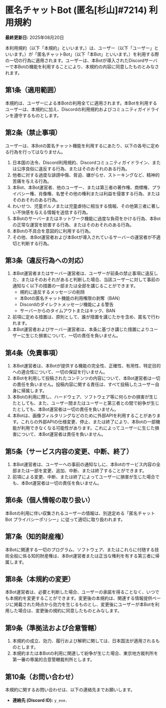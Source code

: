 # 匿名チャットBot (匿名[杉山]#7214) 利用規約

**最終更新日:** 2025年08月20日

本利用規約（以下「本規約」といいます。）は、ユーザー（以下「ユーザー」といいます。）が「匿名チャットBot」（以下「本Bot」といいます。）を利用する際の一切の行為に適用されます。ユーザーは、本Botが導入されたDiscordサーバーで本Botの機能を利用することにより、本規約の内容に同意したものとみなされます。

## 第1条（適用範囲）
本規約は、ユーザーによる本Botの利用全てに適用されます。本Botを利用するユーザーは、本規約に加え、Discordの利用規約およびコミュニティガイドラインを遵守するものとします。

## 第2条（禁止事項）
ユーザーは、本Botの匿名チャット機能を利用するにあたり、以下の各号に定める行為を行ってはなりません。

1.  日本国の法令、Discord利用規約、Discordコミュニティガイドライン、または公序良俗に違反する行為、またはそのおそれのある行為。
2.  他者に対する過度な誹謗中傷、脅迫、嫌がらせ、ストーキングなど、精神的苦痛を与える行為。
3.  本Bot、本Bot運営者、他のユーザー、または第三者の著作権、商標権、プライバシー権、肖像権、名誉その他の権利または利益を侵害する行為、またはそのおそれのある行為。
4.  わいせつ、児童ポルノまたは児童虐待に相当する情報、その他第三者に著しい不快感を与える情報を送信する行為。
5.  本Botのサーバーまたはネットワーク機能に過度な負荷をかける行為、本Botの正常な運営を妨害する行為、またはそのおそれのある行為。
6.  本Botの不具合を意図的に利用する行為。
7.  その他、本Bot運営者および本Botが導入されているサーバーの運営者が不適切と判断する行為。

## 第3条（違反行為への対応）
1.  本Bot運営者またはサーバー運営者は、ユーザーが前条の禁止事項に違反した、またはそのおそれがあると判断した場合、当該ユーザーに対して事前の通知なく以下の措置の一部または全部を講じることができます。
    -   規約に違反するメッセージの削除
    -   本Botの匿名チャット機能の利用権限の剥奪（BAN）
    -   Discordのダイレクトメッセージ機能による警告
    -   サーバーからのタイムアウトまたはキック、BAN
2.  前項に定める措置は、原則として、誰が措置を講じたかを含め、匿名で行われます。
3.  本Bot運営者およびサーバー運営者は、本条に基づき講じた措置によりユーザーに生じた損害について、一切の責任を負いません。

## 第4条（免責事項）
1.  本Bot運営者は、本Botが提供する機能の完全性、正確性、有用性、特定目的への適合性について、一切の保証を行いません。
2.  本Botを利用して投稿されたコンテンツの内容について、本Bot運営者は一切の責任を負いません。投稿内容に関する責任は、すべて投稿したユーザー自身に帰属します。
3.  本Botの利用に際し、ハードウェア、ソフトウェア等に何らかの損害が生じたとしても、また、ユーザー間またはユーザーと第三者との間で紛争が生じたとしても、本Bot運営者は一切の責任を負いません。
4.  本Botは、画像フィルタリングなどのために外部APIを利用することがあります。これらの外部APIの仕様変更、停止、または終了により、本Botの一部機能が利用できなくなる可能性があります。これによってユーザーに生じた損害について、本Bot運営者は責任を負いません。

## 第5条（サービス内容の変更、中断、終了）
1.  本Bot運営者は、ユーザーへの事前の通知なしに、本Botのサービス内容の全部または一部を変更、追加、中断、または終了することができます。
2.  前項による変更、中断、または終了によってユーザーに損害が生じた場合でも、本Bot運営者は一切の責任を負いません。

## 第6条（個人情報の取り扱い）
本Botの利用に伴い収集されるユーザーの情報は、別途定める「匿名チャットBot プライバシーポリシー」に従って適切に取り扱われます。

## 第7条（知的財産権）
本Botに関連する一切のプログラム、ソフトウェア、またはこれらに付随する技術全般に係る知的財産権は、本Bot運営者または正当な権利を有する第三者に帰属します。

## 第8条（本規約の変更）
本Bot運営者は、必要と判断した場合、ユーザーの承諾を得ることなく、いつでも本規約を変更することができます。変更後の本規約は、関連する情報提供ページに掲載された時点から効力を生じるものとし、変更後にユーザーが本Botを利用した場合は、変更後の規約に同意したものとみなします。

## 第9条（準拠法および合意管轄）
1.  本規約の成立、効力、履行および解釈に関しては、日本国法が適用されるものとします。
2.  本規約または本Botの利用に関連して紛争が生じた場合、東京地方裁判所を第一審の専属的合意管轄裁判所とします。

## 第10条（お問い合わせ）
本規約に関するお問い合わせは、以下の連絡先までお願いします。

*   **連絡先 (Discord ID):** `y_exe.`
